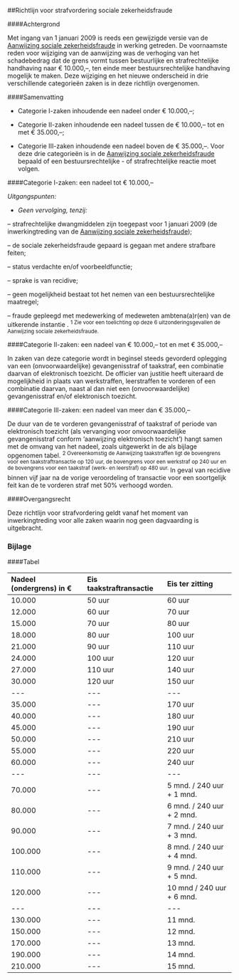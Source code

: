 <meta http-equiv='Content-Type' content='text/html; charset=utf-8' />

##Richtlijn voor strafvordering sociale zekerheidsfraude

####Achtergrond

Met ingang van 1 januari 2009 is reeds een gewijzigde versie van de [Aanwijzing sociale zekerheidsfraude](../../../../../../../beleidsregel/aanwijzing/sociale/zekerheidsfraude/BWBR0024967/README.md) in werking getreden. De voornaamste reden voor wijziging van de aanwijzing was de verhoging van het schadebedrag dat de grens vormt tussen bestuurlijke en strafrechtelijke handhaving naar € 10.000,–, ten einde meer bestuursrechtelijke handhaving mogelijk te maken. Deze wijziging en het nieuwe onderscheid in drie verschillende categorieën zaken is in deze richtlijn overgenomen.    

####Samenvatting

* Categorie I-zaken inhoudende een nadeel onder € 10.000,–;  

* Categorie II-zaken inhoudende een nadeel tussen de € 10.000,– tot en met € 35.000,–;  

* Categorie III-zaken inhoudende een nadeel boven de € 35.000,–.   Voor deze drie categorieën is in de [Aanwijzing sociale zekerheidsfraude](../../../../../../../beleidsregel/aanwijzing/sociale/zekerheidsfraude/BWBR0024967/README.md) bepaald of een bestuursrechtelijke - of strafrechtelijke reactie moet volgen.    

####Categorie I-zaken: een nadeel tot € 10.000,–

*Uitgangspunten:*  

*  *Geen vervolging, tenzij:*  

– strafrechtelijke dwangmiddelen zijn toegepast voor 1 januari 2009 (de inwerkingtreding van de [Aanwijzing sociale zekerheidsfraude](../../../../../../../beleidsregel/aanwijzing/sociale/zekerheidsfraude/BWBR0024967/README.md));  

– de sociale zekerheidsfraude gepaard is gegaan met andere strafbare feiten;  

– status verdachte en/of voorbeeldfunctie;  

– sprake is van recidive;  

– geen mogelijkheid bestaat tot het nemen van een bestuursrechtelijke maatregel;  

– fraude gepleegd met medewerking of medeweten ambtena(a)r(en) van de uitkerende instantie . <sup> 1  Zie voor een toelichting op deze 6 uitzonderingsgevallen de Aanwijzing sociale zekerheidsfraude.  </sup>        

####Categorie II-zaken: een nadeel van € 10.000,– tot en met € 35.000,–

In zaken van deze categorie wordt in beginsel steeds gevorderd oplegging van een (onvoorwaardelijke) gevangenisstraf of taakstraf, een combinatie daarvan of elektronisch toezicht. De officier van justitie heeft uiteraard de mogelijkheid in plaats van werkstraffen, leerstraffen te vorderen of een combinatie daarvan, naast al dan niet een (onvoorwaardelijke) gevangenisstraf en/of elektronisch toezicht.    

####Categorie III-zaken: een nadeel van meer dan € 35.000,–

De duur van de te vorderen gevangenisstraf of taakstraf of periode van elektronisch toezicht (als vervanging voor onvoorwaardelijke gevangenisstraf conform ‘aanwijzing elektronisch toezicht’) hangt samen met de omvang van het nadeel, zoals uitgewerkt in de als bijlage opgenomen tabel. <sup> 2  Overeenkomstig de Aanwijzing taakstraffen ligt de bovengrens voor een taakstraftransactie op 120 uur, de bovengrens voor een werkstraf op 240 uur en de bovengrens voor een taakstraf (werk- en leerstraf) op 480 uur.  </sup> In geval van recidive binnen vijf jaar na de vorige veroordeling of transactie voor een soortgelijk feit kan de te vorderen straf met 50% verhoogd worden.    

####Overgangsrecht

Deze richtlijn voor strafvordering geldt vanaf het moment van inwerkingtreding voor alle zaken waarin nog geen dagvaarding is uitgebracht.    

### Bijlage  

####Tabel

| Nadeel (ondergrens) in €  | Eis taakstraftransactie  | Eis ter zitting  |
|:---|:---|:---|
| 10.000  | 50 uur  | 60 uur  |
| 12.000  | 60 uur  | 70 uur  |
| 15.000  | 70 uur  | 80 uur  |
| 18.000  | 80 uur  | 100 uur  |
| 21.000  | 90 uur  | 110 uur  |
| 24.000  | 100 uur  | 120 uur  |
| 27.000  | 110 uur  | 140 uur  |
| 30.000  | 120 uur  | 150 uur  |
| --- | --- | --- |
| 35.000  | --- | 170 uur  |
| 40.000  | --- | 180 uur  |
| 45.000  | --- | 190 uur  |
| 50.000  | --- | 210 uur  |
| 55.000  | --- | 220 uur  |
| 60.000  | --- | 240 uur  |
| --- | --- | --- |
| 70.000  | --- | 5 mnd. / 240 uur + 1 mnd.  |
| 80.000  | --- | 6 mnd. / 240 uur + 2 mnd.  |
| 90.000  | --- | 7 mnd. / 240 uur + 3 mnd.  |
| 100.000  | --- | 8 mnd. / 240 uur + 4 mnd.  |
| 110.000  | --- | 9 mnd. / 240 uur + 5 mnd.  |
| 120.000  | --- | 10 mnd / 240 uur + 6 mnd.  |
| --- | --- | --- |
| 130.000  | --- | 11 mnd.  |
| 150.000  | --- | 12 mnd.  |
| 170.000  | --- | 13 mnd.  |
| 190.000  | --- | 14 mnd.  |
| 210.000  | --- | 15 mnd.  |

